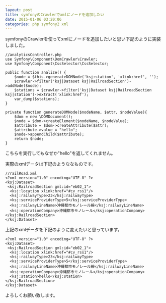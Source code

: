 ```yaml
---
layout: post
title: symfonyのCrawlerでxmlにノードを追加したい
date: 2015-01-06 03:20:06
categories: php symfony2 xml
---
```

<p>symfonyのCrawlerを使ってxmlにノードを追加したいと思い下記のように実装しました。</p>

<pre><code>//analyticsController.php
use Symfony\Component\DomCrawler\Crawler;
use Symfony\Component\CssSelector\CssSelector;

public function analize() {
    $node = $this-&gt;generateDOMNode('ksj:station', 'xlink:href', '');
    $crawler-&gt;filter('ksj|Dataset ksj|RailroadSection')-&gt;addNode($node);
    $stations = $crawler-&gt;filter('ksj|Dataset ksj|RailroadSection ksj|station')-&gt;extract('xlink:href');
    var_dump($stations);
}

private function generateDOMNode($nodeName, $attr, $nodeValue){
    $dom = new \DOMDocument();
    $node = $dom-&gt;createElement($nodeName, $nodeValue);
    $attribute = $dom-&gt;createAttribute($attr);
    $attribute-&gt;value = "hello";
    $node-&gt;appendChild($attribute);
    return $node;
}
</code></pre>

<p>こちらを実行してもなぜか"hello"を返してくれません。</p>

<p>実際のxmlデータは下記のようななものです。</p>

<pre><code>//railRoad.xml
&lt;?xml version="1.0" encoding="UTF-8" ?&gt;
&lt;ksj:Dataset&gt;
 &lt;ksj:RailroadSection gml:id="eb02_1"&gt;
  &lt;ksj:location xlink:href="#cv_rss1"/&gt;
  &lt;ksj:railwayType&gt;23&lt;/ksj:railwayType&gt;
  &lt;ksj:serviceProviderType&gt;5&lt;/ksj:serviceProviderType&gt;
  &lt;ksj:railwayLineName&gt;沖縄都市モノレール線&lt;/ksj:railwayLineName&gt;
  &lt;ksj:operationCompany&gt;沖縄都市モノレール&lt;/ksj:operationCompany&gt;
&lt;/ksj:RailroadSection&gt;
&lt;/ksj:Dataset&gt;
</code></pre>

<p>上記のxmlデータを下記のように変えたいと思っています。</p>

<pre><code>&lt;?xml version="1.0" encoding="UTF-8" ?&gt;
&lt;ksj:Dataset&gt;
 &lt;ksj:RailroadSection gml:id="eb02_1"&gt;
  &lt;ksj:location xlink:href="#cv_rss1"/&gt;
  &lt;ksj:railwayType&gt;23&lt;/ksj:railwayType&gt;
  &lt;ksj:serviceProviderType&gt;5&lt;/ksj:serviceProviderType&gt;
  &lt;ksj:railwayLineName&gt;沖縄都市モノレール線&lt;/ksj:railwayLineName&gt;
  &lt;ksj:operationCompany&gt;沖縄都市モノレール&lt;/ksj:operationCompany&gt;
  &lt;ksj:station&gt;hello&lt;/ksj:station&gt;
&lt;/ksj:RailroadSection&gt;
&lt;/ksj:Dataset&gt;
</code></pre>

<p>よろしくお願い致します。</p>
